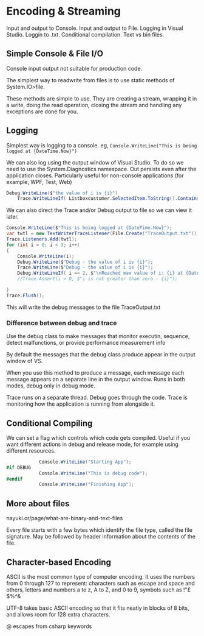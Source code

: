 # Encoding & Streaming

Input and output to Console. Input and output to File. Logging in Visual Studio. Loggin to .txt. Conditional compilation. Text vs bin files.

## Simple Console & File I/O

Console input output not suitable for production code.

The simplest way to readwrite from files is to use static methods of System.IO>file.

These methods are simple to use. They are creating a stream, wrapping it in a write, doing the read operation, closing the stream and handling any exceptions are done for you.

## Logging

Simplest way is logging to a console. eg, `Console.WriteLine("This is being logged at {DateTime.Now}")`

We can also log using the output window of Visual Studio. To do so we need to use the System.Diagnostics namespace. Out persists even after the application closes. Particularly useful for non-console applications (for example, WPF, Test, Web)

```c#
Debug.WriteLine($"the value of i is {i}")
    Trace.WriteLineIf( Listboxcustomer.SelectedItem.ToString().Contains("blog"))
```

We can also direct the Trace and/or Debug output to file so we can view it later.

```c#
Console.WriteLine($"This is being logged at {DateTime.Now}");
var twtl = new TextWriterTraceListener(File.Create("TraceOutput.txt"));
Trace.Listeners.Add(twtl);
for (int i = 0; i < 3; i++)
{
    Console.WriteLine(i);
    Debug.WriteLine($"Debug - the value of i is {i}");
    Trace.WriteLine($"Debug - the value of i is {i}");
    Debug.WriteLineIf( i == 2, $"\nReached max value of i: {i} at {DateTime.Now}");
    //Trace.Assert(i > 0, $"i is not greater than zero - {i}");

}
Trace.Flush();
```

This will write the debug messages to the file TraceOutput.txt

### Difference between debug and trace

Use the debug class to make messages that monitor executin, sequence, detect malfunctions, or provide performance measurement info

By default the messages that the debug class produce appear in the output window of VS.

When you use this method to produce a message, each message each message appears on a separate line in the output window. Runs in both modes, debug only in debug mode.

Trace runs on a separate thread.  Debug goes through the code. Trace is monitoring how the application is running from alongside it.

## Conditional Compiling

We can set a flag which controls which code gets compiled. Useful if you want different actions in debug and release mode, for example using different resources.

```c#
            Console.WriteLine("Starting App");
#if DEBUG 
            Console.WriteLine("This is debug code");
#endif
            Console.WriteLine("Finishing App");
```

## More about files

nayuki.or/page/what-are-binary-and-text-files

Every file starts with a few bytes which identify the file type, called the file signature. May be followed by header information about the contents of the file.

## Character-based Encoding

ASCII is the most common type of computer encoding. It uses the numbers from 0 through 127 to represent: characters such as escape and space and others, letters and numbers a to z, A to Z, and 0 to 9, symbols such as !"£$%^&*()$$%^&

UTF-8 takes basic ASCII encoding so that it fits neatly in blocks of 8 bits, and allows room for 128 extra characters.

@ escapes from csharp keywords